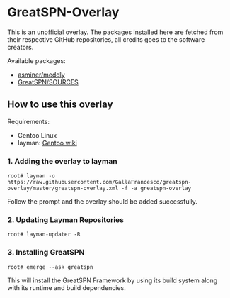 # GreatSPN-Overlay

This is an unofficial overlay. The packages installed here are fetched from their respective GitHub
repositories, all credits goes to the software creators.

Available packages:

* [asminer/meddly](https://github.com/asminer/meddly.git)
* [GreatSPN/SOURCES](https://github.com/greatspn/sources.git)

## How to use this overlay

Requirements:

* Gentoo Linux
* layman: [Gentoo wiki](https://wiki.gentoo.org/wiki/Layman)

### 1. Adding the overlay to layman

```
root# layman -o https://raw.githubusercontent.com/GallaFrancesco/greatspn-overlay/master/greatspn-overlay.xml -f -a greatspn-overlay
```
Follow the prompt and the overlay should be added successfully.


### 2. Updating Layman Repositories

```
root# layman-updater -R
```

### 3. Installing GreatSPN

```
root# emerge --ask greatspn
```

This will install the GreatSPN Framework by using its build system along with its runtime and build dependencies.
